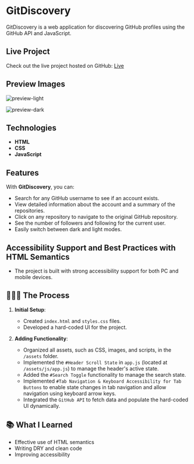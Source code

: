 # GitDiscovery

GitDiscovery is a web application for discovering GitHub profiles using the GitHub API and JavaScript.

## Live Project

Check out the live project hosted on GitHub: [Live]("https://skies-codes.github.io/GitDiscovery/")

## Preview Images
![preview-light](https://github.com/skies-codes/GitDiscovery/assets/111517131/b6b5e79e-50f6-41e1-8bf4-e4ad34cb8483)

![preview-dark](https://github.com/skies-codes/GitDiscovery/assets/111517131/089f3bcd-2eef-4144-837f-6c2953e79107)

## Technologies

-   **HTML**
-   **CSS**
-   **JavaScript**

## Features

With **GitDiscovery**, you can:

-   Search for any GitHub username to see if an account exists.
-   View detailed information about the account and a summary of the repositories.
-   Click on any repository to navigate to the original GitHub repository.
-   See the number of followers and following for the current user.
-   Easily switch between dark and light modes.

## Accessibility Support and Best Practices with HTML Semantics

-   The project is built with strong accessibility support for both PC and mobile devices.

## 👩🏽‍🍳 The Process

1. **Initial Setup**:

    - Created `index.html` and `styles.css` files.
    - Developed a hard-coded UI for the project.

2. **Adding Functionality**:
    - Organized all assets, such as CSS, images, and scripts, in the `/assets` folder.
    - Implemented the `#Header Scroll State` in `app.js` (located at `/assets/js/app.js`) to manage the header's active state.
    - Added the `#Search Toggle` functionality to manage the search state.
    - Implemented `#Tab Navigation & Keyboard Accessibility for Tab Buttons` to enable state changes in tab navigation and allow navigation using keyboard arrow keys.
    - Integrated the `GitHub API` to fetch data and populate the hard-coded UI dynamically.

## 📚 What I Learned

-   Effective use of HTML semantics
-   Writing DRY and clean code
-   Improving accessibility
